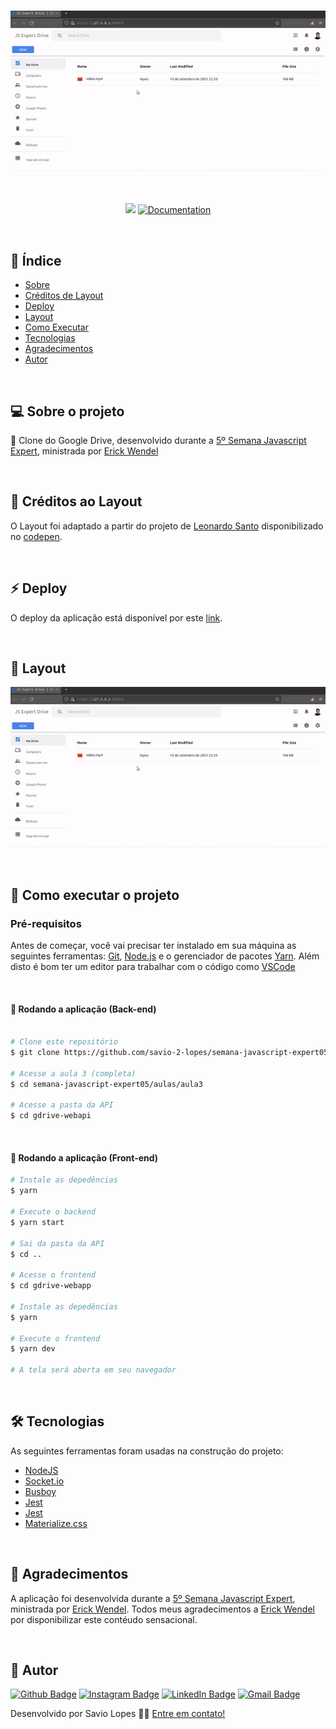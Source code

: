 <h3 align="center">
  <img alt="jsDrive" title="#jsDrive" src="./assets/01.gif" width="800px">
</h3>

<br>

<p align="center">
   <img src="https://img.shields.io/badge/version-1.0-blue.svg" />
  
  <a href="https://github.com/savio-2-lopes">
    <img alt="Documentation" src="https://img.shields.io/badge/documentation-yes-yellow.svg" target="_blank" />
  </a>
</p>

<br> 

## :pushpin: Índice

- [Sobre](#sobre-o-projeto)
- [Créditos de Layout](#creditos)
- [Deploy](#deploy)
- [Layout](#layout)
- [Como Executar](#executar)
- [Tecnologias](#tecnologias)
- [Agradecimentos](#agradecimentos)
- [Autor](#autor)

<br>

<a id="sobre-o-projeto"></a>

## 💻 Sobre o projeto

🚀 Clone do Google Drive, desenvolvido durante a [5º Semana Javascript Expert](https://javascriptexpert.com.br), ministrada por [Erick Wendel](https://github.com/ErickWendel)

<br>

<a id="creditos"></a>

## :memo: Créditos ao Layout 

O Layout foi adaptado a partir do projeto de [Leonardo Santo](https://github.com/leoespsanto) disponibilizado no [codepen](https://codepen.io/leoespsanto/pen/KZMMKG). 

<br>

<a id="deploy"></a>

## :zap: Deploy 

O deploy da aplicação está disponível por este [link](#). 

<br>

<a id="layout"></a>

## 🎨 Layout

<p align="center"> 
  <img alt="jsDrive" title="#jsDrive" src="./assets/01.gif"  width="800px">
</p>
 
<br>

<a id="executar"></a>

## 🚀 Como executar o projeto

### Pré-requisitos

Antes de começar, você vai precisar ter instalado em sua máquina as seguintes ferramentas:
[Git](https://git-scm.com), [Node.js](https://nodejs.org/en/) e o gerenciador de pacotes [Yarn](https://yarnpkg.com).
Além disto é bom ter um editor para trabalhar com o código como [VSCode](https://code.visualstudio.com/)

<br>

#### 🧭 Rodando a aplicação (Back-end)

```bash

# Clone este repositório
$ git clone https://github.com/savio-2-lopes/semana-javascript-expert05.git

# Acesse a aula 3 (completa)
$ cd semana-javascript-expert05/aulas/aula3

# Acesse a pasta da API
$ cd gdrive-webapi 

```

<br>

#### 🧭 Rodando a aplicação (Front-end)

```bash
# Instale as depedências
$ yarn

# Execute o backend
$ yarn start

# Sai da pasta da API
$ cd ..

# Acesse o frontend
$ cd gdrive-webapp  

# Instale as depedências
$ yarn

# Execute o frontend
$ yarn dev

# A tela será aberta em seu navegador

```

<br>

<a id="tecnologias"></a>

## 🛠 Tecnologias

As seguintes ferramentas foram usadas na construção do projeto:

- [NodeJS](https://nodejs.org/en/)
- [Socket.io](https://socket.io/)
- [Busboy](https://github.com/mscdex/busboy)
- [Jest](https://jestjs.io/pt-BR/)
- [Jest](https://jestjs.io/pt-BR/)
- [Materialize.css](https://materializecss.com/)

<br>

## 💜 Agradecimentos

A aplicação foi desenvolvida durante a [5º Semana Javascript Expert](https://javascriptexpert.com.br), ministrada por [Erick Wendel](https://github.com/ErickWendel). Todos meus agradecimentos a [Erick Wendel](https://github.com/ErickWendel) por disponibilizar este contéudo sensacional.

<br>

<a id="autor"></a>

## 🦸 Autor

[![Github Badge](https://img.shields.io/badge/-Github-373737?style=flat&logo=Github&logoColor=white)](https://github.com/savio-2-lopes) 
[![Instagram Badge](https://img.shields.io/badge/-Instagram-8a3ab9?style=flat&logo=instagram&logoColor=white)](https://www.instagram.com/savioaugulopes/) 
[![LinkedIn Badge](https://img.shields.io/badge/-LinkedIn-blue?style=flat&logo=linkedin&logoColor=white)](https://www.linkedin.com/in/savio-lopes/) 
[![Gmail Badge](https://img.shields.io/badge/-Gmail-c14438?style=flat&logo=gmail&logoColor=white)](mailto:savio.dev.lopes@gmail.com) 

Desenvolvido por Savio Lopes 👋🏽 [Entre em contato!](https://www.linkedin.com/in/savio-lopes/)